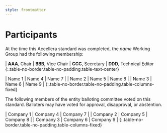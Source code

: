 ```yaml
---
style: frontmatter
---
```


# Participants

At the time this Accellera standard was completed, the *name* Working Group had the following membership:

| **AAA**, Chair
| **BBB**, Vice Chair
| **CCC**, Secretary
| **DDD**, Technical Editor
{:.table-no-border.table-no-padding.table-text-center}

| Name 1 | Name 4 | Name 7 |
| Name 2 | Name 5 | Name 8 |
| Name 3 | Name 6 | Name 9 |
{:.table-no-border.table-no-padding.table-columns-fixed}

The following members of the entity balloting committee voted on this standard. Balloters may have voted for approval, disapproval, or abstention.

| Company 1 | Company 4 | Company 7 |
| Company 2 | Company 5 | Company 8 |
| Company 3 | Company 6 | Company 9 |
{:.table-no-border.table-no-padding.table-columns-fixed}
